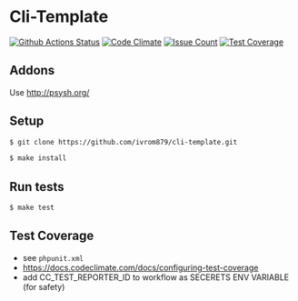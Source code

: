 # Cli-Template


[![Github Actions Status](https://github.com/ivrom879/cli-template/workflows/PHP%20CI/badge.svg)](https://github.com/ivrom879/cli-template/actions)
[![Code Climate](https://codeclimate.com/github/ivrom879/cli-template/badges/gpa.svg)](https://codeclimate.com/github/ivrom879/cli-template)
[![Issue Count](https://codeclimate.com/github/ivrom879/cli-template/badges/issue_count.svg)](https://codeclimate.com/github/ivrom879/cli-template/issues)
[![Test Coverage](https://codeclimate.com/github/ivrom879/cli-template/badges/coverage.svg)](https://codeclimate.com/github/ivrom879/cli-template/coverage)

## Addons

Use <http://psysh.org/>

## Setup

```sh
$ git clone https://github.com/ivrom879/cli-template.git

$ make install
```

## Run tests

```sh
$ make test
```

## Test Coverage

-   see `phpunit.xml`
-   <https://docs.codeclimate.com/docs/configuring-test-coverage>
-   add CC_TEST_REPORTER_ID to workflow as SECERETS ENV VARIABLE (for safety)